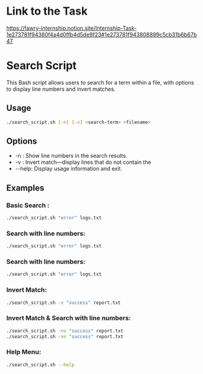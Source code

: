 # Link to the Task
https://fawry-internship.notion.site/Internship-Task-1e273781f94380f4a4d0ffb4d5de9f23#1e273781f943808899c5cb31b6b67b47

# Search Script

This Bash script allows users to search for a term within a file, with options to display line numbers and invert matches.

## Usage

```sh
./search_script.sh [-n] [-v] <search-term> <filename>
```

## Options 
- -n : Show line numbers in the search results.
- -v : Invert match—display lines that do not contain the 
- --help: Display usage information and exit.

## Examples
### Basic Search :
```sh
./search_script.sh "error" logs.txt
```
### Search with line numbers:
```sh
./search_script.sh "error" logs.txt
```
### Search with line numbers:
```sh
./search_script.sh "error" logs.txt
```
### Invert Match:
```sh
./search_script.sh -v "success" report.txt
  ```

### Invert Match & Search with line numbers:
```sh
./search_script.sh -nv "success" report.txt
./search_script.sh -vn "success" report.txt
```
### Help Menu:
```sh
./search_script.sh --help
```

